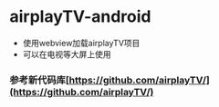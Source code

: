 # airplayTV-android

- 使用webview加载airplayTV项目
- 可以在电视等大屏上使用

### 参考新代码库[https://github.com/airplayTV/](https://github.com/airplayTV/)
